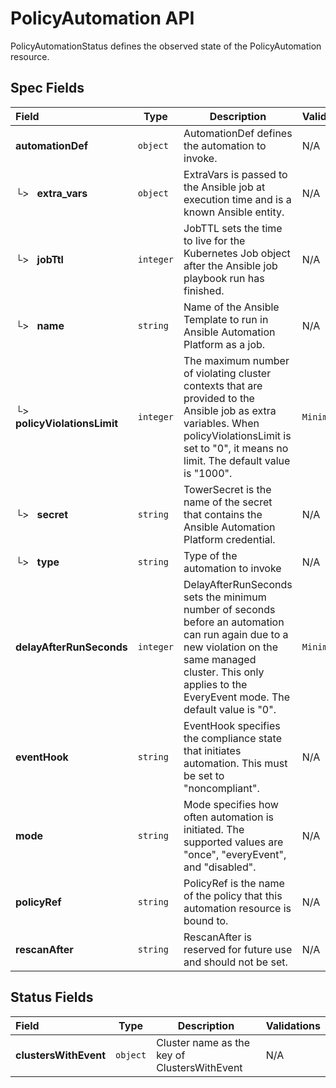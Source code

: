 # PolicyAutomation API

PolicyAutomationStatus defines the observed state of the PolicyAutomation resource.

## Spec Fields

| Field | Type | Description | Validations |
|:---|---|---|---|
|  **automationDef** | `object` | AutomationDef defines the automation to invoke. | N/A |
| └>&nbsp;&nbsp; **extra_vars** | `object` | ExtraVars is passed to the Ansible job at execution time and is a known Ansible entity. | N/A |
| └>&nbsp;&nbsp; **jobTtl** | `integer` | JobTTL sets the time to live for the Kubernetes Job object after the Ansible job playbook run has finished. | N/A |
| └>&nbsp;&nbsp; **name** | `string` | Name of the Ansible Template to run in Ansible Automation Platform as a job. | N/A |
| └>&nbsp;&nbsp; **policyViolationsLimit** | `integer` | The maximum number of violating cluster contexts that are provided to the Ansible job as extra variables. When policyViolationsLimit is set to "0", it means no limit. The default value is "1000". | `Minimum=0` |
| └>&nbsp;&nbsp; **secret** | `string` | TowerSecret is the name of the secret that contains the Ansible Automation Platform credential. | N/A |
| └>&nbsp;&nbsp; **type** | `string` | Type of the automation to invoke | N/A |
|  **delayAfterRunSeconds** | `integer` | DelayAfterRunSeconds sets the minimum number of seconds before an automation can run again due to a new violation on the same managed cluster. This only applies to the EveryEvent mode. The default value is "0". | `Minimum=0` |
|  **eventHook** | `string` | EventHook specifies the compliance state that initiates automation. This must be set to "noncompliant". | N/A |
|  **mode** | `string` | Mode specifies how often automation is initiated. The supported values are "once", "everyEvent", and "disabled". | N/A |
|  **policyRef** | `string` | PolicyRef is the name of the policy that this automation resource is bound to. | N/A |
|  **rescanAfter** | `string` | RescanAfter is reserved for future use and should not be set. | N/A |
## Status Fields

| Field | Type | Description | Validations |
|:---|---|---|---|
|  **clustersWithEvent** | `object` | Cluster name as the key of ClustersWithEvent | N/A |
